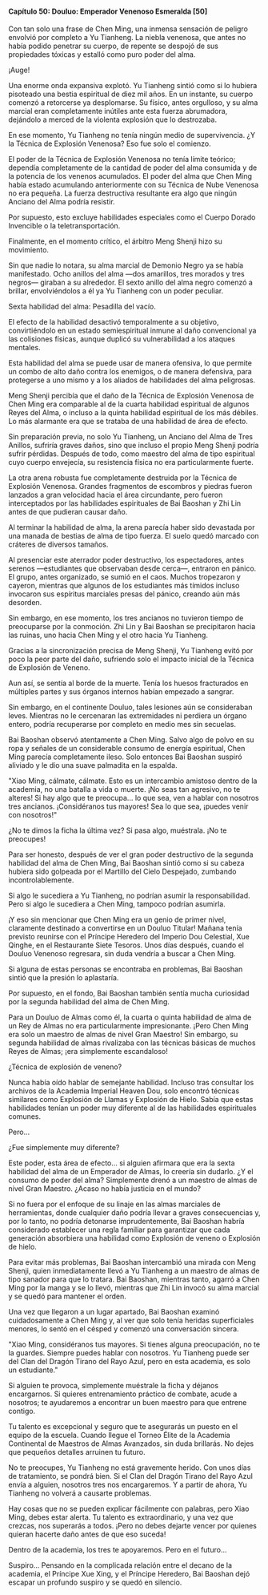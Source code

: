 
#### Capítulo 50: Douluo: Emperador Venenoso Esmeralda [50]


Con tan solo una frase de Chen Ming, una inmensa sensación de peligro envolvió por completo a Yu Tianheng. La niebla venenosa, que antes no había podido penetrar su cuerpo, de repente se despojó de sus propiedades tóxicas y estalló como puro poder del alma.

¡Auge!

Una enorme onda expansiva explotó. Yu Tianheng sintió como si lo hubiera pisoteado una bestia espiritual de diez mil años. En un instante, su cuerpo comenzó a retorcerse ya desplomarse. Su físico, antes orgulloso, y su alma marcial eran completamente inútiles ante esta fuerza abrumadora, dejándolo a merced de la violenta explosión que lo destrozaba.

En ese momento, Yu Tianheng no tenía ningún medio de supervivencia. ¿Y la Técnica de Explosión Venenosa? Eso fue solo el comienzo.

El poder de la Técnica de Explosión Venenosa no tenía límite teórico; dependía completamente de la cantidad de poder del alma consumida y de la potencia de los venenos acumulados. El poder del alma que Chen Ming había estado acumulando anteriormente con su Técnica de Nube Venenosa no era pequeña. La fuerza destructiva resultante era algo que ningún Anciano del Alma podría resistir.

Por supuesto, esto excluye habilidades especiales como el Cuerpo Dorado Invencible o la teletransportación.

Finalmente, en el momento crítico, el árbitro Meng Shenji hizo su movimiento.

Sin que nadie lo notara, su alma marcial de Demonio Negro ya se había manifestado. Ocho anillos del alma —dos amarillos, tres morados y tres negros— giraban a su alrededor. El sexto anillo del alma negro comenzó a brillar, envolviéndolos a él ya Yu Tianheng con un poder peculiar.

Sexta habilidad del alma: Pesadilla del vacío.

El efecto de la habilidad desactivó temporalmente a su objetivo, convirtiéndolo en un estado semiespiritual inmune al daño convencional ya las colisiones físicas, aunque duplicó su vulnerabilidad a los ataques mentales.

Esta habilidad del alma se puede usar de manera ofensiva, lo que permite un combo de alto daño contra los enemigos, o de manera defensiva, para protegerse a uno mismo y a los aliados de habilidades del alma peligrosas.

Meng Shenji percibía que el daño de la Técnica de Explosión Venenosa de Chen Ming era comparable al de la cuarta habilidad espiritual de algunos Reyes del Alma, o incluso a la quinta habilidad espiritual de los más débiles. Lo más alarmante era que se trataba de una habilidad de área de efecto.

Sin preparación previa, no solo Yu Tianheng, un Anciano del Alma de Tres Anillos, sufriría graves daños, sino que incluso el propio Meng Shenji podría sufrir pérdidas. Después de todo, como maestro del alma de tipo espiritual cuyo cuerpo envejecía, su resistencia física no era particularmente fuerte.

La otra arena robusta fue completamente destruida por la Técnica de Explosión Venenosa. Grandes fragmentos de escombros y piedras fueron lanzados a gran velocidad hacia el área circundante, pero fueron interceptados por las habilidades espirituales de Bai Baoshan y Zhi Lin antes de que pudieran causar daño.

Al terminar la habilidad de alma, la arena parecía haber sido devastada por una manada de bestias de alma de tipo fuerza. El suelo quedó marcado con cráteres de diversos tamaños.

Al presenciar este aterrador poder destructivo, los espectadores, antes serenos —estudiantes que observaban desde cerca—, entraron en pánico. El grupo, antes organizado, se sumió en el caos. Muchos tropezaron y cayeron, mientras que algunos de los estudiantes más tímidos incluso invocaron sus espíritus marciales presas del pánico, creando aún más desorden.

Sin embargo, en ese momento, los tres ancianos no tuvieron tiempo de preocuparse por la conmoción. Zhi Lin y Bai Baoshan se precipitaron hacia las ruinas, uno hacia Chen Ming y el otro hacia Yu Tianheng.

Gracias a la sincronización precisa de Meng Shenji, Yu Tianheng evitó por poco la peor parte del daño, sufriendo solo el impacto inicial de la Técnica de Explosión de Veneno.

Aun así, se sentía al borde de la muerte. Tenía los huesos fracturados en múltiples partes y sus órganos internos habían empezado a sangrar.

Sin embargo, en el continente Douluo, tales lesiones aún se consideraban leves. Mientras no le cercenaran las extremidades ni perdiera un órgano entero, podría recuperarse por completo en medio mes sin secuelas.

Bai Baoshan observó atentamente a Chen Ming. Salvo algo de polvo en su ropa y señales de un considerable consumo de energía espiritual, Chen Ming parecía completamente ileso. Solo entonces Bai Baoshan suspiró aliviado y le dio una suave palmadita en la espalda.

"Xiao Ming, cálmate, cálmate. Esto es un intercambio amistoso dentro de la academia, no una batalla a vida o muerte. ¡No seas tan agresivo, no te alteres! Si hay algo que te preocupa... lo que sea, ven a hablar con nosotros tres ancianos. ¡Considéranos tus mayores! Sea lo que sea, ¡puedes venir con nosotros!"

¿No te dimos la ficha la última vez? Si pasa algo, muéstrala. ¡No te preocupes!

Para ser honesto, después de ver el gran poder destructivo de la segunda habilidad del alma de Chen Ming, Bai Baoshan sintió como si su cabeza hubiera sido golpeada por el Martillo del Cielo Despejado, zumbando incontrolablemente.

Si algo le sucediera a Yu Tianheng, no podrían asumir la responsabilidad. Pero si algo le sucediera a Chen Ming, tampoco podrían asumirla.

¡Y eso sin mencionar que Chen Ming era un genio de primer nivel, claramente destinado a convertirse en un Douluo Titular! Mañana tenía previsto reunirse con el Príncipe Heredero del Imperio Dou Celestial, Xue Qinghe, en el Restaurante Siete Tesoros. Unos días después, cuando el Douluo Venenoso regresara, sin duda vendría a buscar a Chen Ming.

Si alguna de estas personas se encontraba en problemas, Bai Baoshan sintió que la presión lo aplastaría.

Por supuesto, en el fondo, Bai Baoshan también sentía mucha curiosidad por la segunda habilidad del alma de Chen Ming.

Para un Douluo de Almas como él, la cuarta o quinta habilidad de alma de un Rey de Almas no era particularmente impresionante. ¡Pero Chen Ming era solo un maestro de almas de nivel Gran Maestro! Sin embargo, su segunda habilidad de almas rivalizaba con las técnicas básicas de muchos Reyes de Almas; ¡era simplemente escandaloso!

¿Técnica de explosión de veneno?

Nunca había oído hablar de semejante habilidad. Incluso tras consultar los archivos de la Academia Imperial Heaven Dou, solo encontró técnicas similares como Explosión de Llamas y Explosión de Hielo. Sabía que estas habilidades tenían un poder muy diferente al de las habilidades espirituales comunes.

Pero...

¿Fue simplemente muy diferente?

Este poder, esta área de efecto... si alguien afirmara que era la sexta habilidad del alma de un Emperador de Almas, lo creería sin dudarlo. ¿Y el consumo de poder del alma? Simplemente drenó a un maestro de almas de nivel Gran Maestro. ¿Acaso no había justicia en el mundo?

Si no fuera por el enfoque de su linaje en las almas marciales de herramientas, donde cualquier daño podría llevar a graves consecuencias y, por lo tanto, no podría detonarse imprudentemente, Bai Baoshan habría considerado establecer una regla familiar para garantizar que cada generación absorbiera una habilidad como Explosión de veneno o Explosión de hielo.

Para evitar más problemas, Bai Baoshan intercambió una mirada con Meng Shenji, quien inmediatamente llevó a Yu Tianheng a un maestro de almas de tipo sanador para que lo tratara. Bai Baoshan, mientras tanto, agarró a Chen Ming por la manga y se lo llevó, mientras que Zhi Lin invocó su alma marcial y se quedó para mantener el orden.

Una vez que llegaron a un lugar apartado, Bai Baoshan examinó cuidadosamente a Chen Ming y, al ver que solo tenía heridas superficiales menores, lo sentó en el césped y comenzó una conversación sincera.

"Xiao Ming, considéranos tus mayores. Si tienes alguna preocupación, no te la guardes. Siempre puedes hablar con nosotros. Yu Tianheng puede ser del Clan del Dragón Tirano del Rayo Azul, pero en esta academia, es solo un estudiante."

Si alguien te provoca, simplemente muéstrale la ficha y déjanos encargarnos. Si quieres entrenamiento práctico de combate, acude a nosotros; te ayudaremos a encontrar un buen maestro para que entrene contigo.

Tu talento es excepcional y seguro que te asegurarás un puesto en el equipo de la escuela. Cuando llegue el Torneo Élite de la Academia Continental de Maestros de Almas Avanzados, sin duda brillarás. No dejes que pequeños detalles arruinen tu futuro.

No te preocupes, Yu Tianheng no está gravemente herido. Con unos días de tratamiento, se pondrá bien. Si el Clan del Dragón Tirano del Rayo Azul envía a alguien, nosotros tres nos encargaremos. Y a partir de ahora, Yu Tianheng no volverá a causarte problemas.

Hay cosas que no se pueden explicar fácilmente con palabras, pero Xiao Ming, debes estar alerta. Tu talento es extraordinario, y una vez que crezcas, nos superarás a todos. ¡Pero no debes dejarte vencer por quienes quieran hacerte daño antes de que eso suceda!

Dentro de la academia, los tres te apoyaremos. Pero en el futuro...

Suspiro... Pensando en la complicada relación entre el decano de la academia, el Príncipe Xue Xing, y el Príncipe Heredero, Bai Baoshan dejó escapar un profundo suspiro y se quedó en silencio.
